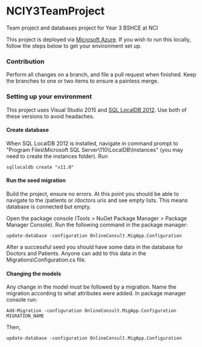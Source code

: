 # NCIY3TeamProject
Team project and databases project for Year 3 BSHCE at NCI

This project is deployed via [Microsoft Azure](https://onlineconsult.azurewebsites.net). If you wish to run this locally, follow the steps below to get your environment set up.

### Contribution
Perform all changes on a branch, and file a pull request when finished. Keep the branches to one or two items to ensure a painless merge.

### Setting up your environment
This project uses Visual Studio 2015 and [SQL LocalDB 2012](https://www.microsoft.com/en-ie/download/details.aspx?id=29062). Use both of these versions to avoid headaches.

#### Create database
When SQL LocalDB 2012 is installed, navigate in command prompt to "Program Files\Microsoft SQL Server\110\LocalDB\Instances" (you may need to create the instances folder).
Run

    sqllocaldb create "v11.0"

#### Run the seed migration
Build the project, ensure no errors. At this point you should be able to navigate to the /patients or /doctors uris and see empty lists. This means database is connected but empty.

Open the package console (Tools > NuGet Package Manager > Package Manager Console). Run the following command in the package manager:

    update-database -configuration OnlineConsult.MigApp.Configuration

After a successful seed you should have some data in the database for Doctors and Patients. Anyone can add to this data in the Migrations\Configuration.cs file.

#### Changing the models
Any change in the model must be followed by a migration. Name the migration according to what attributes were added. In package manager console run:

    Add-Migration -configuration OnlineConsult.MigApp.Configuration MIGRATION_NAME

Then,

    update-database -configuration OnlineConsult.MigApp.Configuration
